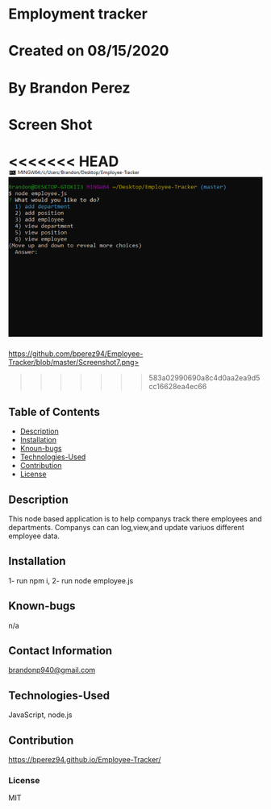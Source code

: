 
# Employment tracker
    
# Created on 08/15/2020

# By Brandon Perez

# Screen Shot
<<<<<<< HEAD
 <img src = "Screenshot7.png">
=======
https://github.com/bperez94/Employee-Tracker/blob/master/Screenshot7.png>
>>>>>>> 583a02990690a8c4d0aa2ea9d5cc16628ea4ec66

## Table of Contents
* [Description](#Description)
* [Installation](#Installation)
* [Knoun-bugs](#Known-bugs)
* [Technologies-Used](#Technologies-Used)
* [Contribution](#Contribution)
* [License](License)
## Description 
This node based application is to help companys track there employees and departments. Companys can can log,view,and update
variuos different employee data.
    
## Installation
1- run npm i, 2- run node employee.js
    
## Known-bugs
n/a
    
## Contact Information
brandonp940@gmail.com
    
## Technologies-Used 
JavaScript, node.js
    
## Contribution
https://bperez94.github.io/Employee-Tracker/
    
### License
MIT
